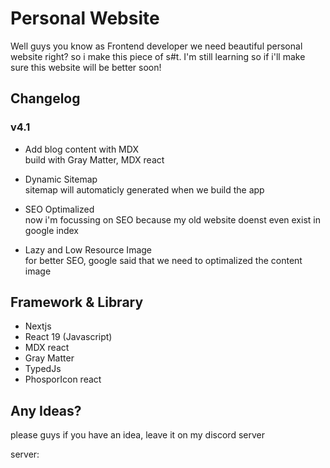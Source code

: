 # Personal Website 

Well guys you know as Frontend developer we need beautiful personal website right? so i make this piece of s#t. I'm still learning so if i'll make sure this website will be better soon!

## Changelog

### v4.1

- Add blog content with MDX <br />
  build with Gray Matter, MDX react

- Dynamic Sitemap <br />
sitemap will automaticly generated when we build the app

- SEO Optimalized <br />
  now i'm focussing on SEO because my old website doenst even exist in google index

- Lazy and Low Resource Image <br />
  for better SEO, google said that we need to optimalized the content image

## Framework & Library 
- Nextjs 
- React 19 (Javascript)
- MDX react
- Gray Matter
- TypedJs
- PhosporIcon react

## Any Ideas?
please guys if you have an idea, leave it on my discord server 

server: 
